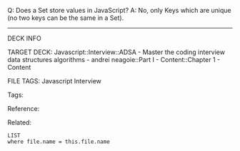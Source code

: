 Q: Does a Set store values in JavaScript?
A: No, only Keys which are unique (no two keys can be the same in a Set).
<!--ID: 1689972344125-->



---

DECK INFO

TARGET DECK: Javascript::Interview::ADSA - Master the coding interview data structures algorithms - andrei neagoie::Part I - Content::Chapter 1 - Content

FILE TAGS: Javascript Interview

Tags:

Reference:

Related:

```dataview
LIST
where file.name = this.file.name
```
